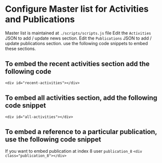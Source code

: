 # Configure Master list for Activities and Publications
Master list is maintained at `./scripts/scripts.js` file
Edit the `Activities` JSON to add / update news section.
Edit the `Publications` JSON to add / update publications section.
use the following code snippets to embed these sections.

## To embed the recent activities section add the following code 
`<div id="recent-activities"></div>`

## To embed all activities section, add the following code snippet
`<div id="all-activities"></div>`

## To embed a reference to a particular publication, use the following code snippet
If you want to embed publication at index 8 user `publication_8`
`<div class="publication_8"></div>`

